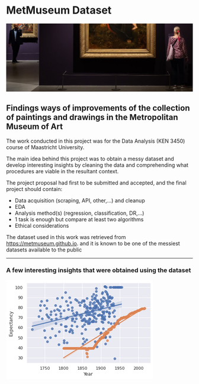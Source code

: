 # MetMuseum Dataset 

![Screenshot](14delacroix1-sub-superJumbo_edited.png)

## Findings ways of improvements of the collection of paintings and drawings in the Metropolitan Museum of Art 

The work conducted in this project was for the Data Analysis (KEN 3450) course of Maastricht University.

The main idea behind this project was to obtain a messy dataset and develop interesting insights by cleaning the data and comprehending what procedures are viable in the resultant context.

The project proposal had first to be submitted and accepted, and the final project should contain:
- Data acquisition (scraping, API, other,...) and cleanup
- EDA
- Analysis method(s) (regression, classification, DR,...)
- 1 task is enough but compare at least two algorithms 
- Ethical considerations


The dataset used in this work was retrieved from https://metmuseum.github.io. and it is known to be one of the messiest datasets available to the public

---

### A few interesting insights that were obtained using the dataset

![Screenshot](life_expectancy.png)
